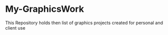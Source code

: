 # My-GraphicsWork

This Repository holds then list of graphics projects created for personal and client use
